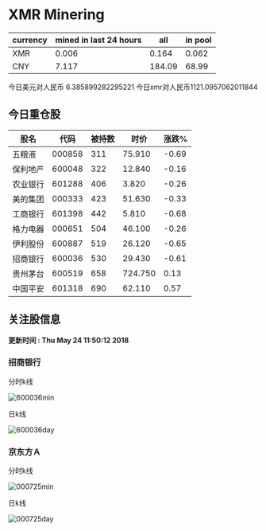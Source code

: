 # XMR Minering

|currency|mined in last 24 hours|all|in pool|
|---|---|---|---|
|XMR|0.006|0.164|0.062|
|CNY|7.117|184.09|68.99|

今日美元对人民币 6.385899282295221	今日xmr对人民币1121.0957062011844


## 今日重仓股 

|股名|代码|被持数|时价|涨跌%|
|---|---|---|---|---|
|五粮液|000858|311|75.910|-0.69|
|保利地产|600048|322|12.840|-0.16|
|农业银行|601288|406|3.820|-0.26|
|美的集团|000333|423|51.630|-0.33|
|工商银行|601398|442|5.810|-0.68|
|格力电器|000651|504|46.100|-0.26|
|伊利股份|600887|519|26.120|-0.65|
|招商银行|600036|530|29.430|-0.61|
|贵州茅台|600519|658|724.750|0.13|
|中国平安|601318|690|62.110|0.57|

## 关注股信息
**更新时间 : Thu May 24 11:50:12 2018**
### 招商银行 
分时k线

![600036min](http://image.sinajs.cn/newchart/min/n/sh600036.gif)

日k线

![600036day](http://image.sinajs.cn/newchart/daily/n/sh600036.gif)

### 京东方Ａ 
分时k线

![000725min](http://image.sinajs.cn/newchart/min/n/sz000725.gif)

日k线

![000725day](http://image.sinajs.cn/newchart/daily/n/sz000725.gif)
